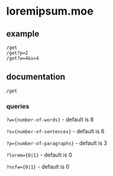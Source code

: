 # loremipsum.moe

## example

    /get
    /get?p=2
    /get?w=4&s=4

## documentation

    /get

### queries

`?w={number-of-words}` - default is 8

`?s={number-of-sentences}` - default is 6

`?p={number-of-paragraphs}` - default is 3

`?lorem={0|1}` - default is 0

`?nsfw={0|1}` - default is 0